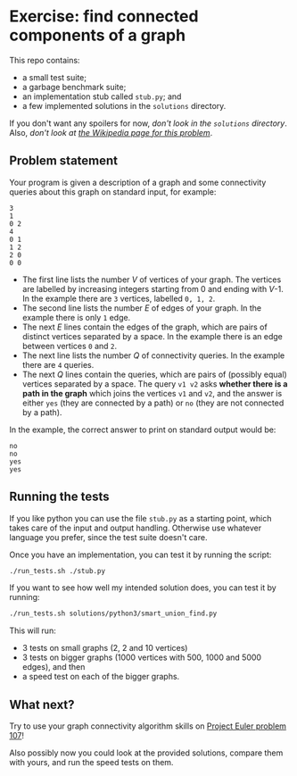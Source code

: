 # Exercise: find connected components of a graph

This repo contains:

- a small test suite;
- a garbage benchmark suite;
- an implementation stub called `stub.py`; and
- a few implemented solutions in the `solutions` directory.

If you don't want any spoilers for now, _don't look in the `solutions` directory_.
Also, _don't look at [the Wikipedia page for this problem](https://en.wikipedia.org/wiki/Disjoint-set_data_structure)_.

## Problem statement

Your program is given a description of a graph and some connectivity queries about this graph on standard input, for example:

```
3
1
0 2
4
0 1
1 2
2 0
0 0
```

- The first line lists the number *V* of vertices of your graph.
  The vertices are labelled by increasing integers
  starting from 0 and ending with *V*-1.
  In the example there are `3` vertices, labelled `0, 1, 2`.
- The second line lists the number *E* of edges of your graph.
  In the example there is only `1` edge.
- The next *E* lines contain the edges of the graph,
  which are pairs of distinct vertices separated by a space.
  In the example there is an edge between vertices `0` and `2`.
- The next line lists the number *Q* of connectivity queries.
  In the example there are `4` queries.
- The next *Q* lines contain the queries,
  which are pairs of (possibly equal) vertices separated by a space.
  The query `v1 v2` asks **whether there is a path in the graph**
  which joins the vertices `v1` and `v2`, and the answer is either
  `yes` (they are connected by a path) or
  `no` (they are not connected by a path).

In the example, the correct answer to print on standard output would be:

```
no
no
yes
yes
```

## Running the tests

If you like python you can use the file `stub.py` as a starting point, which takes care of the input and output handling. Otherwise use whatever language you prefer, since the test suite doesn't care.

Once you have an implementation, you can test it by running the script:

```bash
./run_tests.sh ./stub.py
```

If you want to see how well my intended solution does, you can test it by running:

```bash
./run_tests.sh solutions/python3/smart_union_find.py
```

This will run:

- 3 tests on small graphs (2, 2 and 10 vertices)
- 3 tests on bigger graphs (1000 vertices with 500, 1000 and 5000 edges), and then
- a speed test on each of the bigger graphs.

## What next?

Try to use your graph connectivity algorithm skills on [Project Euler problem 107](https://projecteuler.net/problem=107)!

Also possibly now you could look at the provided solutions, compare them with yours, and run the speed tests on them.
